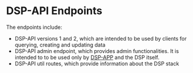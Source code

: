 <!---
 * Copyright © 2021 - 2022 Swiss National Data and Service Center for the Humanities and/or DaSCH Service Platform contributors.
 * SPDX-License-Identifier: Apache-2.0
-->

# DSP-API Endpoints

The endpoints include:

* DSP-API versions 1 and 2, which are intended to be used by clients for querying, creating and updating data
* DSP-API admin endpoint, which provides admin functionalities. It is intended to to be used only by 
  [DSP-APP](https://github.com/dasch-swiss/dsp-app) and the DSP itself.
* DSP-API util routes, which provide information about the DSP stack
